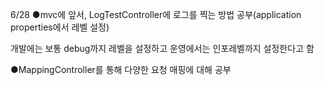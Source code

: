 6/28
●mvc에 앞서, LogTestController에 로그를 찍는 방법 공부(application properties에서 레벨 설정)

개발에는 보통 debug까지 레벨을 설정하고 운영에서는 인포레벨까지 설정한다고 함 

●MappingController를 통해 다양한 요청 매핑에 대해 공부


